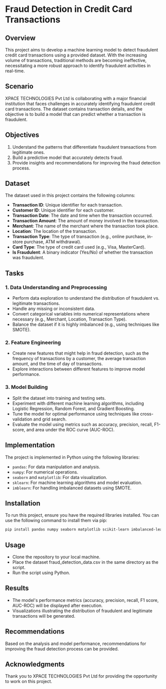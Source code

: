 # Fraud Detection in Credit Card Transactions

## Overview
This project aims to develop a machine learning model to detect fraudulent credit card transactions using a provided dataset. With the increasing volume of transactions, traditional methods are becoming ineffective, necessitating a more robust approach to identify fraudulent activities in real-time.

## Scenario
XPACE TECHNOLOGIES Pvt Ltd is collaborating with a major financial institution that faces challenges in accurately identifying fraudulent credit card transactions. The dataset contains transaction details, and the objective is to build a model that can predict whether a transaction is fraudulent.

## Objectives
1. Understand the patterns that differentiate fraudulent transactions from legitimate ones.
2. Build a predictive model that accurately detects fraud.
3. Provide insights and recommendations for improving the fraud detection process.

## Dataset
The dataset used in this project contains the following columns:
- **Transaction ID**: Unique identifier for each transaction.
- **Customer ID**: Unique identifier for each customer.
- **Transaction Date**: The date and time when the transaction occurred.
- **Transaction Amount**: The amount of money involved in the transaction.
- **Merchant**: The name of the merchant where the transaction took place.
- **Location**: The location of the transaction.
- **Transaction Type**: The type of transaction (e.g., online purchase, in-store purchase, ATM withdrawal).
- **Card Type**: The type of credit card used (e.g., Visa, MasterCard).
- **Is Fraudulent**: A binary indicator (Yes/No) of whether the transaction was fraudulent.

## Tasks
### 1. Data Understanding and Preprocessing
- Perform data exploration to understand the distribution of fraudulent vs. legitimate transactions.
- Handle any missing or inconsistent data.
- Convert categorical variables into numerical representations where necessary (e.g., Merchant, Location, Transaction Type).
- Balance the dataset if it is highly imbalanced (e.g., using techniques like SMOTE).

### 2. Feature Engineering
- Create new features that might help in fraud detection, such as the frequency of transactions by a customer, the average transaction amount, and the time of day of transactions.
- Explore interactions between different features to improve model performance.

### 3. Model Building
- Split the dataset into training and testing sets.
- Experiment with different machine learning algorithms, including Logistic Regression, Random Forest, and Gradient Boosting.
- Tune the model for optimal performance using techniques like cross-validation and grid search.
- Evaluate the model using metrics such as accuracy, precision, recall, F1-score, and area under the ROC curve (AUC-ROC).

## Implementation
The project is implemented in Python using the following libraries:
- `pandas`: For data manipulation and analysis.
- `numpy`: For numerical operations.
- `seaborn` and `matplotlib`: For data visualization.
- `sklearn`: For machine learning algorithms and model evaluation.
- `imblearn`: For handling imbalanced datasets using SMOTE.

## Installation
To run this project, ensure you have the required libraries installed. You can use the following command to install them via pip:

```bash
pip install pandas numpy seaborn matplotlib scikit-learn imbalanced-learn
```
## Usage
- Clone the repository to your local machine.
- Place the dataset fraud_detection_data.csv in the same directory as the script.
- Run the script using Python.

## Results
- The model's performance metrics (accuracy, precision, recall, F1 score, AUC-ROC) will be displayed after execution.
- Visualizations illustrating the distribution of fraudulent and legitimate transactions will be generated.

## Recommendations
Based on the analysis and model performance, recommendations for improving the fraud detection process can be provided.

## Acknowledgments
Thank you to XPACE TECHNOLOGIES Pvt Ltd for providing the opportunity to work on this project.

